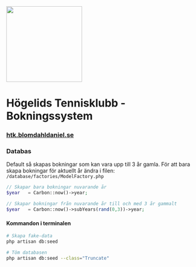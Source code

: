 <img src="http://htk.blomdahldaniel.se/img/htk-logo.svg" width="200">

# Högelids Tennisklubb - Bokningssystem

### [htk.blomdahldaniel.se](http://htk.blomdahldaniel.se/)

### Databas
Default så skapas bokningar som kan vara upp till 3 år gamla.
För att bara skapa bokningar för aktuellt år ändra i filen:
`/database/factories/ModelFactory.php`

```php
// Skapar bara bokningar nuvarande år
$year   = Carbon::now()->year;
```

```php
// Skapar bokningar från nuvarande år till och med 3 år gammalt
$year   = Carbon::now()->subYears(rand(0,3))->year;
```



#### Kommandon i terminalen
```bash
# Skapa fake-data
php artisan db:seed

# Töm databasen
php artisan db:seed --class="Truncate"
```
